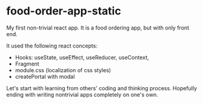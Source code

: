 # food-order-app-static
My first non-trivial react app. It is a food ordering app, but with only front end.

It used the following react concepts: 
- Hooks: useState, useEffect, useReducer, useContext, 
- Fragment
- module.css (localization of css styles)
- createPortal with modal

Let's start with learning from others' coding and thinking process. Hopefully ending with writing nontrivial apps completely on one's own. 
